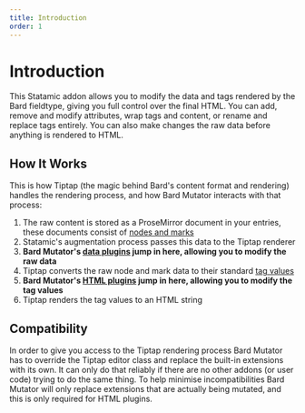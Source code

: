 ```yaml
---
title: Introduction
order: 1
---
```


# Introduction

This Statamic addon allows you to modify the data and tags rendered by the Bard fieldtype, giving you full control over the final HTML. You can add, remove and modify attributes, wrap tags and content, or rename and replace tags entirely. You can also make changes the raw data before anything is rendered to HTML.

## How It Works

This is how Tiptap (the magic behind Bard's content format and rendering) handles the rendering process, and how Bard Mutator interacts with that process:

1. The raw content is stored as a ProseMirror document in your entries, these documents consist of [nodes and marks](formats)
2. Statamic's augmentation process passes this data to the Tiptap renderer
3. **Bard Mutator's [data plugins](plugins#data-plugins) jump in here, allowing you to modify the raw data**
4. Tiptap converts the raw node and mark data to their standard [tag values](formats#html-values)
5. **Bard Mutator's [HTML plugins](plugins#html-plugins) jump in here, allowing you to modify the tag values**
6. Tiptap renders the tag values to an HTML string

## Compatibility

In order to give you access to the Tiptap rendering process Bard Mutator has to override the Tiptap editor class and replace the built-in extensions with its own. It can only do that reliably if there are no other addons (or user code) trying to do the same thing. To help minimise incompatibilities Bard Mutator will only replace extensions that are actually being mutated, and this is only required for HTML plugins.
